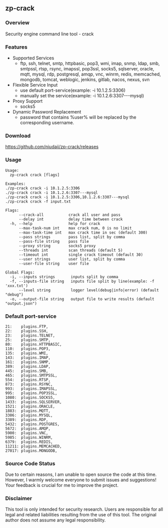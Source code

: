 ## zp-crack
### Overview
Security engine command line tool - crack
### Features
- Supported Services
  - ftp, ssh, telnet, smtp, httpbasic, pop3, wmi, imap, snmp, ldap, smb, smtpssl, rtsp, rsync, imapssl, pop3ssl, socks5, sqlserver, oracle, mqtt, mysql, rdp, postgresql, amqp, vnc, winrm, redis, memcached, mongodb, tomcat, weblogic, jenkins, gitlab, nacos, nexus, svn
- Flexible Service Input
  - use default port-service(example: -i 10.1.2.5:3306)
  - manually set the service(example: -i 10.1.2.6:3307---mysql)
- Proxy Support
  - socks5
- Dynamic Password Replacement
  - password that contains %user% will be replaced by the corresponding username.
### Download
https://github.com/niudaii/zp-crack/releases
### Usage
```
Usage:
  zp-crack crack [flags]

Examples:
./zp-crack crack -i 10.1.2.5:3306
./zp-crack crack -i 10.1.2.6:3307---mysql
./zp-crack crack -i 10.1.2.5:3306,10.1.2.6:3307---mysql
./zp-crack crack -f input.txt

Flags:
      --crack-all           crack all user and pass
      --delay int           delay time between crack
  -h, --help                help for crack
      --max-task-num int    max crack num, 0 is no limit
      --max-task-time int   max crack time in sec (default 300)
      --pass strings        pass list, split by comma
      --pass-file string    pass file
      --proxy string        socks5 proxy
      --threads int         scan threads (default 5)
      --timeout int         single crack timeout (default 30)
      --user strings        user list, split by comma
      --user-file string    user file

Global Flags:
  -i, --inputs strings       inputs split by comma
  -f, --inputs-file string   inputs file split by line(example: -f 'xxx.txt')
      --level string         logger level(debug|info|error) (default "debug")
  -o, --output-file string   output file to write results (default "output.json")
```
### Default port-service
```
21:    plugins.FTP,
22:    plugins.SSH,
23:    plugins.TELNET,
25:    plugins.SMTP,
80:    plugins.HTTPBASIC,
110:   plugins.POP3,
135:   plugins.WMI,
143:   plugins.IMAP,
161:   plugins.SNMP,
389:   plugins.LDAP,
445:   plugins.SMB,
465:   plugins.SMTPSSL,
554:   plugins.RTSP,
873:   plugins.RSYNC,
993:   plugins.IMAPSSL,
995:   plugins.POP3SSL,
1080:  plugins.SOCKS5,
1433:  plugins.SQLSERVER,
1521:  plugins.ORACLE,
1883:  plugins.MQTT,
3306:  plugins.MYSQL,
3389:  plugins.RDP,
5432:  plugins.POSTGRES,
5672:  plugins.AMQP,
5900:  plugins.VNC,
5985:  plugins.WINRM,
6379:  plugins.REDIS,
11211: plugins.MEMCACHED,
27017: plugins.MONGODB,
```
### Source Code Status
Due to certain reasons, I am unable to open source the code at this time. However, I warmly welcome everyone to submit issues and suggestions! Your feedback is crucial for me to improve the project.
### Disclaimer
This tool is only intended for security research. Users are responsible for all legal and related liabilities resulting from the use of this tool. The original author does not assume any legal responsibility.
